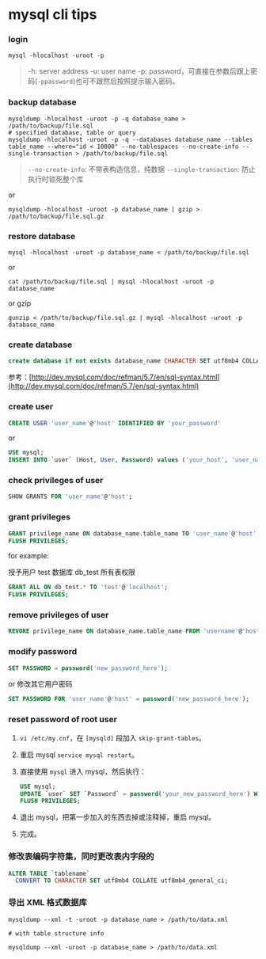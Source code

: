 # mysql cli tips

### login

```shell
mysql -hlocalhost -uroot -p
```

> -h: server address
> -u: user name
> -p: password，可直接在参数后跟上密码(`-ppassword`)也可不跟然后按照提示输入密码。

### backup database

```shell
mysqldump -hlocalhost -uroot -p -q database_name > /path/to/backup/file.sql
# specified database, table or query
mysqldump -hlocalhost -uroot -p -q --databases database_name --tables table_name --where="id < 10000" --no-tablespaces --no-create-info --single-transaction > /path/to/backup/file.sql
```

> `--no-create-info`: 不带表构造信息，纯数据
> `--single-transaction`: 防止执行时锁死整个库

or 

```shell
mysqldump -hlocalhost -uroot -p database_name | gzip > /path/to/backup/file.sql.gz
```

### restore database

```shell
mysql -hlocalhost -uroot -p database_name < /path/to/backup/file.sql
```

or

```shell
cat /path/to/backup/file.sql | mysql -hlocalhost -uroot -p database_name
```

or gzip

```shell
gunzip < /path/to/backup/file.sql.gz | mysql -hlocalhost -uroot -p database_name
```

### create database

```sql
create database if not exists database_name CHARACTER SET utf8mb4 COLLATE utf8mb4_general_ci
```

参考：[http://dev.mysql.com/doc/refman/5.7/en/sql-syntax.html](http://dev.mysql.com/doc/refman/5.7/en/sql-syntax.html) 

### create user

```sql
CREATE USER 'user_name'@'host' IDENTIFIED BY 'your_password'
```

or

```sql
USE mysql;
INSERT INTO `user` (Host, User, Password) values ('your_host', 'user_name', password('your_password'));
```

### check privileges of user

```sql
SHOW GRANTS FOR 'user_name'@'host';
```

### grant privileges

```sql
GRANT privilege_name ON database_name.table_name TO 'user_name'@'host';
FLUSH PRIVILEGES;
```

for example: 

授予用户 test 数据库 db_test 所有表权限

```sql
GRANT ALL ON db_test.* TO 'test'@'localhost';
FLUSH PRIVILEGES;
```

### remove privileges of user

```sql
REVOKE privilege_name ON database_name.table_name FROM 'username'@'host';
```

### modify password

```sql
SET PASSWORD = password('new_password_here');
```

or 修改其它用户密码

```sql
SET PASSWORD FOR 'user_name'@'host' = password('new_password_here');
```

### reset password of root user

1. `vi /etc/my.cnf`，在 `[mysqld]` 段加入 `skip-grant-tables`。

2. 重启 mysql `service mysql restart`。

3. 直接使用 `mysql` 进入 mysql，然后执行：

	```sql
	USE mysql;
	UPDATE `user` SET `Password` = password('your_new_password_here') WHERE `User` = 'root';
	FLUSH PRIVILEGES;
	```

4. 退出 mysql，把第一步加入的东西去掉或注释掉，重启 mysql。

5. 完成。

### 修改表编码字符集，同时更改表内字段的

```sql
ALTER TABLE `tablename`
  CONVERT TO CHARACTER SET utf8mb4 COLLATE utf8mb4_general_ci;
```
### 导出 XML 格式数据库

```shell
mysqldump --xml -t -uroot -p database_name > /path/to/data.xml

# with table structure info

mysqldump --xml -uroot -p database_name > /path/to/data.xml
```
